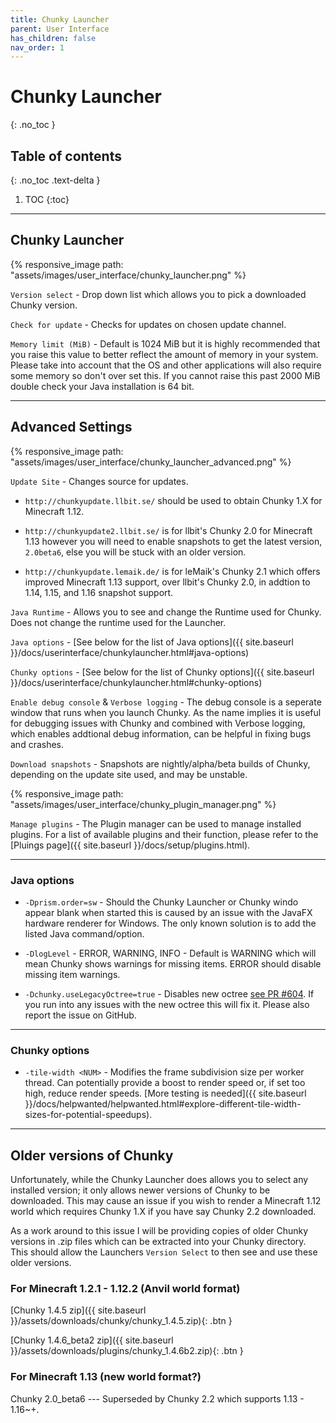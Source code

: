 ```yaml
---
title: Chunky Launcher
parent: User Interface
has_children: false
nav_order: 1
---
```


# Chunky Launcher
{: .no_toc }

## Table of contents
{: .no_toc .text-delta }

1. TOC
{:toc}

---

## Chunky Launcher

{% responsive_image path: "assets/images/user_interface/chunky_launcher.png" %}

`Version select` - Drop down list which allows you to pick a downloaded Chunky version.

`Check for update` - Checks for updates on chosen update channel.

`Memory limit (MiB)` - Default is 1024 MiB but it is highly recommended that you raise this value to better reflect the amount of memory in your system. Please take into account that the OS and other applications will also require some memory so don't over set this. If you cannot raise this past 2000 MiB double check your Java installation is 64 bit.

---

## Advanced Settings

{% responsive_image path: "assets/images/user_interface/chunky_launcher_advanced.png" %}

`Update Site` - Changes source for updates.

- `http://chunkyupdate.llbit.se/` should be used to obtain Chunky 1.X for Minecraft 1.12.

- `http://chunkyupdate2.llbit.se/` is for llbit's Chunky 2.0 for Minecraft 1.13 however you will need to enable snapshots to get the latest version, `2.0beta6`, else you will be stuck with an older version.

- `http://chunkyupdate.lemaik.de/` is for leMaik's Chunky 2.1 which offers improved Minecraft 1.13 support, over llbit's Chunky 2.0, in addtion to 1.14, 1.15, and 1.16 snapshot support.

`Java Runtime` - Allows you to see and change the Runtime used for Chunky. Does not change the runtime used for the Launcher.

`Java options` - [See below for the list of Java options]({{ site.baseurl }}/docs/userinterface/chunkylauncher.html#java-options)

`Chunky options` - [See below for the list of Chunky options]({{ site.baseurl }}/docs/userinterface/chunkylauncher.html#chunky-options)

`Enable debug console` & `Verbose logging` - The debug console is a seperate window that runs when you launch Chunky. As the name implies it is useful for debugging issues with Chunky and combined with Verbose logging, which enables addtional debug information, can be helpful in fixing bugs and crashes.

`Download snapshots` - Snapshots are nightly/alpha/beta builds of Chunky, depending on the update site used, and may be unstable.

{% responsive_image path: "assets/images/user_interface/chunky_plugin_manager.png" %}

`Manage plugins` - The Plugin manager can be used to manage installed plugins. For a list of available plugins and their function, please refer to the [Pluings page]({{ site.baseurl }}/docs/setup/plugins.html).

---

### Java options

- `-Dprism.order=sw` - Should the Chunky Launcher or Chunky windo appear blank when started this is caused by an issue with the JavaFX hardware renderer for Windows. The only known solution is to add the listed Java command/option. 

- `-DlogLevel` - ERROR, WARNING, INFO - Default is WARNING which will mean Chunky shows warnings for missing items. ERROR should disable missing item warnings.

- `-Dchunky.useLegacyOctree=true` - Disables new octree [see PR #604](https://github.com/llbit/chunky/pull/604). If you run into any issues with the new octree this will fix it. Please also report the issue on GitHub.

---

### Chunky options

- `-tile-width <NUM>` - Modifies the frame subdivision size per worker thread. Can potentially provide a boost to render speed or, if set too high, reduce render speeds. [More testing is needed]({{ site.baseurl }}/docs/helpwanted/helpwanted.html#explore-different-tile-width-sizes-for-potential-speedups).

---

## Older versions of Chunky

Unfortunately, while the Chunky Launcher does allows you to select any installed version; it only allows newer versions of Chunky to be downloaded. This may cause an issue if you wish to render a Minecraft 1.12 world which requires Chunky 1.X if you have say Chunky 2.2 downloaded.

As a work around to this issue I will be providing copies of older Chunky versions in .zip files which can be extracted into your Chunky directory. This should allow the Launchers `Version Select` to then see and use these older versions.

### For Minecraft 1.2.1 - 1.12.2 (Anvil world format)

[Chunky 1.4.5 zip]({{ site.baseurl }}/assets/downloads/chunky/chunky_1.4.5.zip){: .btn }

[Chunky 1.4.6_beta2 zip]({{ site.baseurl }}/assets/downloads/plugins/chunky_1.4.6b2.zip){: .btn }

### For Minecraft 1.13 (new world format?)

Chunky 2.0_beta6 --- Superseded by Chunky 2.2 which supports 1.13 - 1.16~+.
